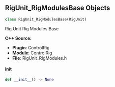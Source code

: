 ## RigUnit_RigModulesBase Objects

```python
class RigUnit_RigModulesBase(RigUnit)
```

Rig Unit Rig Modules Base

**C++ Source:**

- **Plugin**: ControlRig
- **Module**: ControlRig
- **File**: RigUnit_RigModules.h

<a id="unreal.RigUnit_RigModulesBase.__init__"></a>

#### __init__

```python
def __init__() -> None
```

<a id="unreal.RigUnit_RigModulesBaseMutable"></a>
